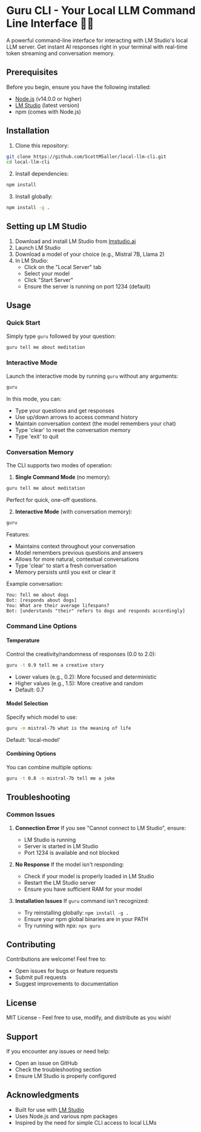 # Guru CLI - Your Local LLM Command Line Interface 🧘‍♂️

A powerful command-line interface for interacting with LM Studio's local LLM server. Get instant AI responses right in your terminal with real-time token streaming and conversation memory.

## Prerequisites

Before you begin, ensure you have the following installed:
- [Node.js](https://nodejs.org/) (v14.0.0 or higher)
- [LM Studio](https://lmstudio.ai/) (latest version)
- npm (comes with Node.js)

## Installation

1. Clone this repository:
```bash
git clone https://github.com/ScottMSaller/local-llm-cli.git
cd local-llm-cli
```

2. Install dependencies:
```bash
npm install
```

3. Install globally:
```bash
npm install -g .
```

## Setting up LM Studio

1. Download and install LM Studio from [lmstudio.ai](https://lmstudio.ai/)
2. Launch LM Studio
3. Download a model of your choice (e.g., Mistral 7B, Llama 2)
4. In LM Studio:
   - Click on the "Local Server" tab
   - Select your model
   - Click "Start Server"
   - Ensure the server is running on port 1234 (default)

## Usage

### Quick Start
Simply type `guru` followed by your question:
```bash
guru tell me about meditation
```

### Interactive Mode
Launch the interactive mode by running `guru` without any arguments:
```bash
guru
```
In this mode, you can:
- Type your questions and get responses
- Use up/down arrows to access command history
- Maintain conversation context (the model remembers your chat)
- Type 'clear' to reset the conversation memory
- Type 'exit' to quit

### Conversation Memory

The CLI supports two modes of operation:

1. **Single Command Mode** (no memory):
```bash
guru tell me about meditation
```
Perfect for quick, one-off questions.

2. **Interactive Mode** (with conversation memory):
```bash
guru
```
Features:
- Maintains context throughout your conversation
- Model remembers previous questions and answers
- Allows for more natural, contextual conversations
- Type 'clear' to start a fresh conversation
- Memory persists until you exit or clear it

Example conversation:
```
You: Tell me about dogs
Bot: [responds about dogs]
You: What are their average lifespans?
Bot: [understands "their" refers to dogs and responds accordingly]
```

### Command Line Options

#### Temperature
Control the creativity/randomness of responses (0.0 to 2.0):
```bash
guru -t 0.9 tell me a creative story
```
- Lower values (e.g., 0.2): More focused and deterministic
- Higher values (e.g., 1.5): More creative and random
- Default: 0.7

#### Model Selection
Specify which model to use:
```bash
guru -m mistral-7b what is the meaning of life
```
Default: 'local-model'

#### Combining Options
You can combine multiple options:
```bash
guru -t 0.8 -m mistral-7b tell me a joke
```

## Troubleshooting

### Common Issues

1. **Connection Error**
   If you see "Cannot connect to LM Studio", ensure:
   - LM Studio is running
   - Server is started in LM Studio
   - Port 1234 is available and not blocked

2. **No Response**
   If the model isn't responding:
   - Check if your model is properly loaded in LM Studio
   - Restart the LM Studio server
   - Ensure you have sufficient RAM for your model

3. **Installation Issues**
   If `guru` command isn't recognized:
   - Try reinstalling globally: `npm install -g .`
   - Ensure your npm global binaries are in your PATH
   - Try running with npx: `npx guru`

## Contributing

Contributions are welcome! Feel free to:
- Open issues for bugs or feature requests
- Submit pull requests
- Suggest improvements to documentation

## License

MIT License - Feel free to use, modify, and distribute as you wish!

## Support

If you encounter any issues or need help:
- Open an issue on GitHub
- Check the troubleshooting section
- Ensure LM Studio is properly configured

## Acknowledgments

- Built for use with [LM Studio](https://lmstudio.ai/)
- Uses Node.js and various npm packages
- Inspired by the need for simple CLI access to local LLMs
